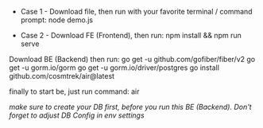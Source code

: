 - Case 1 -
Download file, then run with your favorite terminal / command prompt: node demo.js

- Case 2 -
Download FE (Frontend), then run: npm install && npm run serve

Download BE (Backend)
then run: 
go get -u github.com/gofiber/fiber/v2
go get -u gorm.io/gorm
go get -u gorm.io/driver/postgres
go install github.com/cosmtrek/air@latest

finally to start be, just run command: air

*make sure to create your DB first, before you run this BE (Backend). Don't forget to adjust DB Config in env settings*

